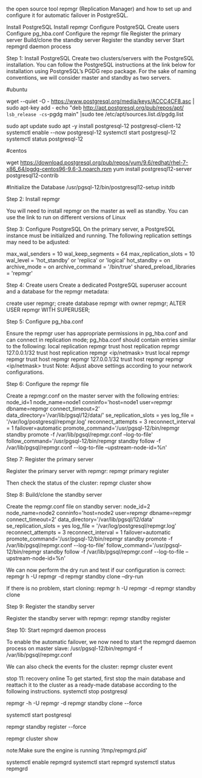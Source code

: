 the open source tool repmgr (Replication Manager) and how to set up and configure it for automatic failover in PostgreSQL.

Install PostgreSQL
Install repmgr
Configure PostgreSQL
Create users
Configure pg_hba.conf
Configure the repmgr file
Register the primary server
Build/clone the standby server
Register the standby server
Start repmgrd daemon process

Step 1: Install PostgreSQL
Create two clusters/servers with the PostgreSQL installation. You can follow the PostgreSQL instructions at the link below for installation using PostgreSQL’s PGDG repo package. For the sake of naming conventions, we will consider master and standby as two servers.

#ubuntu

wget --quiet -O - https://www.postgresql.org/media/keys/ACCC4CF8.asc | sudo apt-key add -
echo "deb http://apt.postgresql.org/pub/repos/apt/ `lsb_release -cs`-pgdg main" |sudo tee  /etc/apt/sources.list.d/pgdg.list

sudo apt update
sudo apt -y install postgresql-12 postgresql-client-12
systemctl enable --now postgresql-12
systemctl start postgresql-12
systemctl status postgresql-12

#centos

wget https://download.postgresql.org/pub/repos/yum/9.6/redhat/rhel-7-x86_64/pgdg-centos96-9.6-3.noarch.rpm
yum install postgresql12-server postgresql12-contrib

#Initialize the Database
 /usr/pgsql-12/bin/postgresql12-setup initdb

Step 2: Install repmgr

You will need to install repmgr on the master as well as standby.
You can use the link to run on different versions of Linux

Step 3: Configure PostgreSQL
On the primary server, a PostgreSQL instance must be initialized and running. The following replication settings may need to be adjusted:

max_wal_senders = 10 
wal_keep_segments = 64
max_replication_slots = 10 
wal_level = 'hot_standby' or 'replica' or 'logical' 
hot_standby = on 
archive_mode = on 
archive_command = '/bin/true' 
shared_preload_libraries = 'repmgr'

Step 4: Create users
Create a dedicated PostgreSQL superuser account and a database for the repmgr metadata:

create user repmgr; 
create database repmgr with owner repmgr;
ALTER USER repmgr WITH SUPERUSER;

Step 5: Configure pg_hba.conf

Ensure the repmgr user has appropriate permissions in pg_hba.conf and can connect in replication mode; pg_hba.conf should contain entries similar to the following:
local      replication      repmgr                         trust
host       replication      repmgr        127.0.0.1/32     trust
host       replication      repmgr        <ip/netmask>     trust
local       repmgr          repmgr                         trust
host        repmgr          repmgr        127.0.0.1/32     trust
host        repmgr          repmgr        <ip/netmask>     trust
Note: Adjust above settings according to your network configurations.

Step 6: Configure the repmgr file

Create a repmgr.conf on the master server with the following entries:
node_id=1
node_name=node1
conninfo='host=node1 user=repmgr dbname=repmgr connect_timeout=2'
data_directory='/var/lib/pgsql/12/data/'
se_replication_slots = yes
log_file = '/var/log/postgresql/repmgr.log'
reconnect_attempts = 3
reconnect_interval = 1
failover=automatic
promote_command='/usr/pgsql-12/bin/repmgr standby promote -f /var/lib/pgsql/repmgr.conf –log-to-file'
follow_command='/usr/pgsql-12/bin/repmgr standby follow -f /var/lib/pgsql/repmgr.conf --log-to-file –upstream-node-id=%n'

Step 7: Register the primary server

Register the primary server with repmgr:
repmgr  primary register

Then check the status of the cluster:
repmgr  cluster show

Step 8: Build/clone the standby server

Create the repmgr.conf file on standby server:
node_id=2
node_name=node2
conninfo='host=node2 user=repmgr dbname=repmgr connect_timeout=2'
data_directory='/var/lib/pgsql/12/data'
se_replication_slots = yes
log_file = '/var/log/postgresql/repmgr.log'
reconnect_attempts = 3
reconnect_interval = 1
failover=automatic
promote_command='/usr/pgsql-12/bin/repmgr standby promote -f /var/lib/pgsql/repmgr.conf --log-to-file'
follow_command='/usr/pgsql-12/bin/repmgr standby follow -f /var/lib/pgsql/repmgr.conf --log-to-file –upstream-node-id=%n'

We can now perform the dry run and test if our configuration is correct:
repmgr h <ipmaster> -U repmgr -d repmgr standby clone –dry-run

If there is no problem, start cloning:
repmgr h <ipmaster> -U repmgr -d repmgr standby clone

Step 9: Register the standby server

Register the standby server with repmgr:
repmgr standby register

Step 10: Start repmgrd daemon process

To enable the automatic failover, we now need to start the repmgrd daemon process on master slave:
/usr/pgsql-12/bin/repmgrd -f /var/lib/pgsql/repmgr.conf

We can also check the events for the cluster:
repmgr  cluster event

stop 11: recovery online
To get started, first stop the main database and reattach it to the cluster as a ready-made database according to the following instructions.
systemctl stop postgresql


repmgr -h <ipmaster2> -U repmgr -d repmgr  standby clone --force

systemctl start postgresql

repmgr  standby register --force

repmgr  cluster show

note:Make sure the engine is running ‘/tmp/repmgrd.pid’


systemctl enable repmgrd
systemctl start repmgrd
systemctl status repmgrd
